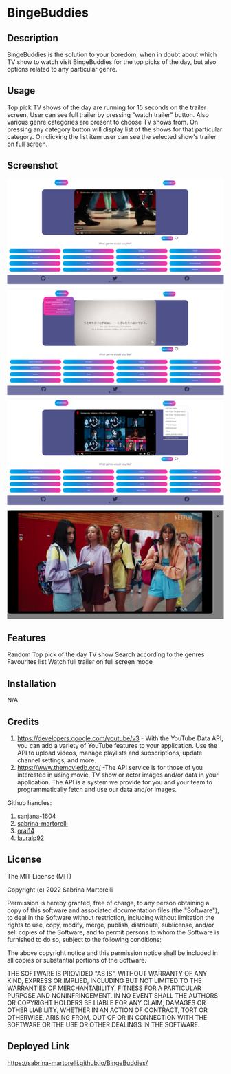 # BingeBuddies


## Description
BingeBuddies is the solution to your boredom, when in doubt about which TV show to watch visit BingeBuddies for the top picks of the day, but also options related to any particular genre.


## Usage
Top pick TV shows of the day are running for 15 seconds on the trailer screen. User can see full trailer by pressing "watch trailer" button. Also various genre categories are present to choose TV shows from. On pressing any category button will display list of the shows for that particular category.
On clicking the list item user can see the selected show's trailer on full screen.


## Screenshot

![screenshot](assets/images/Screenshot1.png)
![screenshot2](assets/images/Screenshot2.png)
![screenshot3](assets/images/Screenshot3.png)
![screenshot4](assets/images/Screenshot4.png)

## Features

Random Top pick of the day TV show
Search according to the genres
Favourites list
Watch full trailer on full screen mode

## Installation

N/A 


## Credits

1. https://developers.google.com/youtube/v3 - With the YouTube Data API, you can add a variety of YouTube features to your application. Use the API to upload videos, manage playlists and subscriptions, update channel settings, and more.
2. https://www.themoviedb.org/ -The API service is for those of you interested in using movie, TV show or actor images and/or data in your application. The API is a system we provide for you and your team to programmatically fetch and use our data and/or images.

Github handles:
1. [sanjana-1604](https://github.com/sanjana-1604)
2. [sabrina-martorelli](https://github.com/sabrina-martorelli)
3. [nrai14](https://github.com/nrai14) 
4. [lauralp92](https://github.com/lauralp92)

## License

The MIT License (MIT)

Copyright (c) 2022 Sabrina Martorelli

Permission is hereby granted, free of charge, to any person obtaining a copy of this software and associated documentation files (the "Software"), to deal in the Software without restriction, including without limitation the rights to use, copy, modify, merge, publish, distribute, sublicense, and/or sell copies of the Software, and to permit persons to whom the Software is furnished to do so, subject to the following conditions:

The above copyright notice and this permission notice shall be included in all copies or substantial portions of the Software.

THE SOFTWARE IS PROVIDED "AS IS", WITHOUT WARRANTY OF ANY KIND, EXPRESS OR IMPLIED, INCLUDING BUT NOT LIMITED TO THE WARRANTIES OF MERCHANTABILITY, FITNESS FOR A PARTICULAR PURPOSE AND NONINFRINGEMENT. IN NO EVENT SHALL THE AUTHORS OR COPYRIGHT HOLDERS BE LIABLE FOR ANY CLAIM, DAMAGES OR OTHER LIABILITY, WHETHER IN AN ACTION OF CONTRACT, TORT OR OTHERWISE, ARISING FROM, OUT OF OR IN CONNECTION WITH THE SOFTWARE OR THE USE OR OTHER DEALINGS IN THE SOFTWARE.



## Deployed Link
https://sabrina-martorelli.github.io/BingeBuddies/
